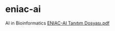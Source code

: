 # eniac-ai
AI in Bioinformatics
[ENIAC-AI Tanıtım Dosyası.pdf](https://github.com/burhansimsek/eniac-ai/files/8492682/ENIAC-AI.Tanitim.Dosyasi.pdf)
